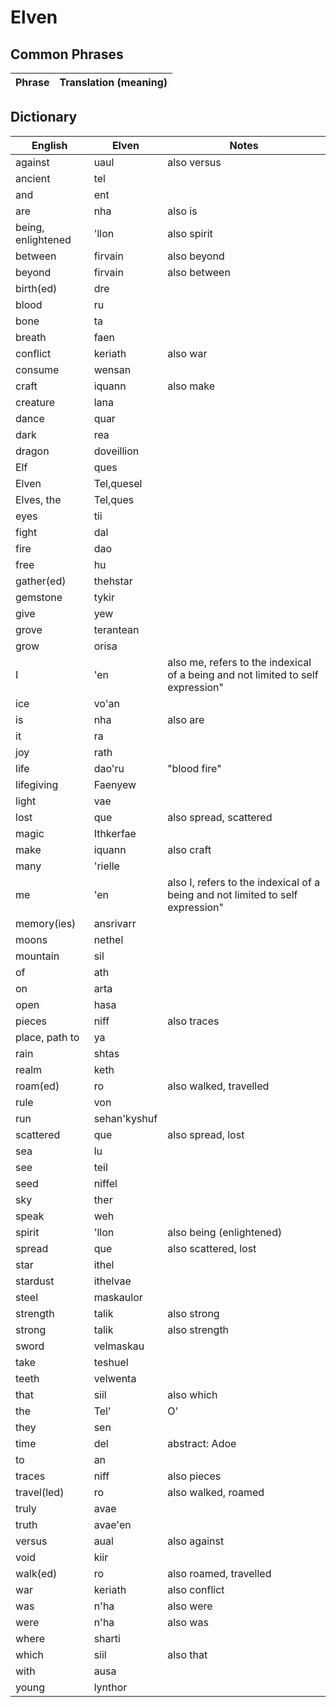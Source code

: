 # Elven

## Common Phrases
|Phrase| Translation (meaning)|
|-|-|

## Dictionary
|English|Elven|Notes|
|-|-|-|
|against|uaul|also versus |
|ancient|tel||
|and|ent||
|are|nha|also is|
|being, enlightened|'llon|also spirit|
|between|firvain|also beyond|
|beyond|firvain|also between|
|birth(ed)|dre||
|blood|ru||
|bone|ta||
|breath|faen||
|conflict|keriath|also war|
|consume|wensan||
|craft|iquann|also make|
|creature|lana||
|dance|quar||
|dark|rea||
|dragon|doveillion||
|Elf|ques||
|Elven|Tel,quesel||
|Elves, the|Tel,ques||
|eyes|tii||
|fight|dal||
|fire|dao||
|free|hu||
|gather(ed)|thehstar||
|gemstone|tykir|
|give|yew||-
|grove|terantean||
|grow|orisa||
|I|'en|also me, refers to the indexical of a being and not limited to self expression"|
|ice|vo'an||
|is|nha|also are|
|it|ra||
|joy|rath||
|life|dao'ru|"blood fire"|
|lifegiving|Faenyew||
|light|vae||
|lost|que|also spread, scattered|
|magic|Ithkerfae||
|make|iquann|also craft|
|many|'rielle||
|me|'en|also I, refers to the indexical of a being and not limited to self expression"|
|memory(ies)|ansrivarr||
|moons|nethel||
|mountain|sil||
|of|ath||
|on|arta||
|open|hasa||
|pieces|niff|also traces|
|place, path to|ya||
|rain|shtas||
|realm|keth||
|roam(ed)|ro|also walked, travelled|
|rule|von||
|run|sehan'kyshuf||
|scattered|que|also spread, lost|
|sea|lu||
|see|teil||
|seed|niffel||
|sky|ther||
|speak|weh||
|spirit|'llon|also being (enlightened)|
|spread|que|also scattered, lost|
|star|ithel||
|stardust|ithelvae||
|steel|maskaulor||
|strength|talik|also strong|
|strong|talik|also strength|
|sword|velmaskau||
|take|teshuel||
|teeth|velwenta||
|that|siil|also which|
|the|Tel'| O'|prefix|
|they|sen||
|time|del|abstract: Adoe|
|to|an||
|traces|niff|also pieces|
|travel(led)|ro|also walked, roamed|
|truly|avae||
|truth|avae'en||
|versus|aual|also against|
|void|kiir||
|walk(ed)|ro|also roamed, travelled|
|war|keriath|also conflict|
|was|n'ha|also were|
|were|n'ha|also was|
|where|sharti||
|which|siil|also that|
|with|ausa||
|young|lynthor||

